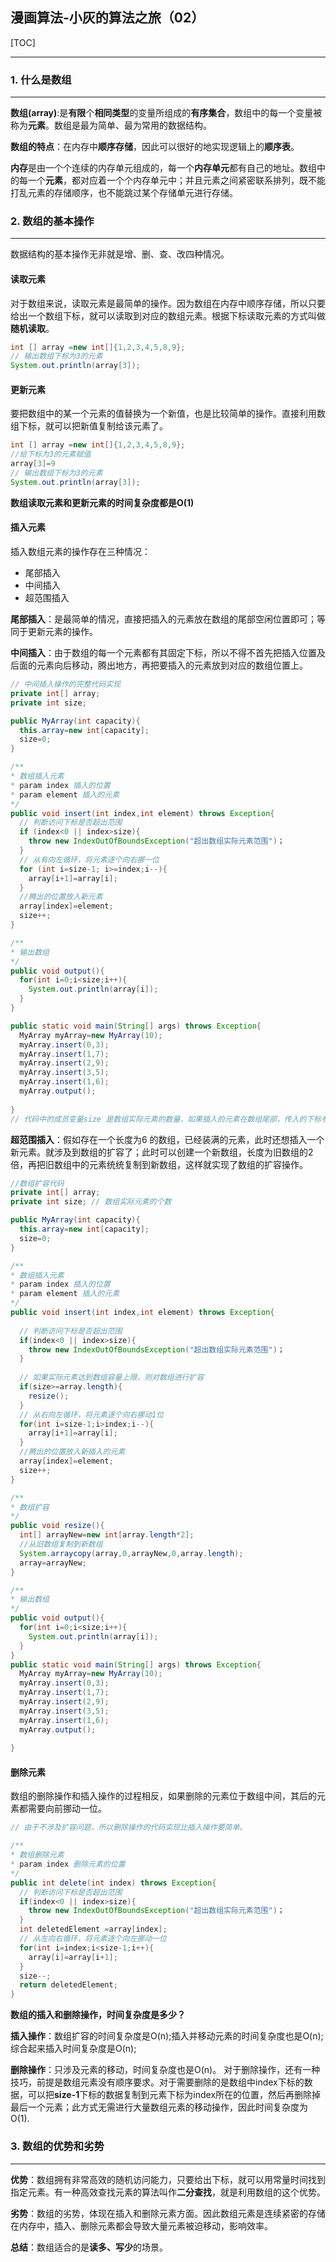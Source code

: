 ## 漫画算法-小灰的算法之旅（02）

[TOC]



------

### 1. 什么是数组

------

**数组(array)**:是**有限**个**相同类型**的变量所组成的**有序集合**，数组中的每一个变量被称为**元素**。数组是最为简单、最为常用的数据结构。

**数组的特点**：在内存中**顺序存储**，因此可以很好的地实现逻辑上的**顺序表**。

**内存**是由一个个连续的内存单元组成的，每一个**内存单元**都有自己的地址。数组中的每一个**元素**，都对应着一个个内存单元中；并且元素之间紧密联系排列，既不能打乱元素的存储顺序，也不能跳过某个存储单元进行存储。

### 2. 数组的基本操作

------

数据结构的基本操作无非就是增、删、查、改四种情况。

#### 读取元素

对于数组来说，读取元素是最简单的操作。因为数组在内存中顺序存储，所以只要给出一个数组下标，就可以读取到对应的数组元素。根据下标读取元素的方式叫做**随机读取**。

```java
int [] array =new int[]{1,2,3,4,5,8,9};
// 输出数组下标为3的元素
System.out.println(array[3]);
```

#### 更新元素

要把数组中的某一个元素的值替换为一个新值，也是比较简单的操作。直接利用数组下标，就可以把新值复制给该元素了。

```java
int [] array =new int[]{1,2,3,4,5,8,9};
//给下标为3的元素赋值
array[3]=9
// 输出数组下标为3的元素
System.out.println(array[3]);
```

**数组读取元素和更新元素的时间复杂度都是O(1)**

#### 插入元素

插入数组元素的操作存在三种情况：

* 尾部插入
* 中间插入
* 超范围插入

**尾部插入**：是最简单的情况，直接把插入的元素放在数组的尾部空闲位置即可；等同于更新元素的操作。

**中间插入**：由于数组的每一个元素都有其固定下标，所以不得不首先把插入位置及后面的元素向后移动，腾出地方，再把要插入的元素放到对应的数组位置上。

```java
// 中间插入操作的完整代码实现
private int[] array;
private int size;

public MyArray(int capacity){
  this.array=new int[capacity];
  size=0;
}

/**
* 数组插入元素
* param index 插入的位置
* param element 插入的元素
*/
public void insert(int index,int element) throws Exception{
  // 判断访问下标是否超出范围
  if (index<0 || index>size){
    throw new IndexOutOfBoundsException("超出数组实际元素范围")；
  }
  // 从有向左循环，将元素逐个向右挪一位
  for (int i=size-1; i>=index;i--){
    array[i+1]=array[i];
  }
  //腾出的位置放入新元素
  array[index]=element;
  size++;
}

/** 
* 输出数组
*/
public void output(){
  for(int i=0;i<size;i++){
    System.out.println(array[i]);
  }
}

public static void main(String[] args) throws Exception{
  MyArray myArray=new MyArray(10);
  myArray.insert(0,3);
  myArray.insert(1,7);
  myArray.insert(2,9);
  myArray.insert(3,5);
  myArray.insert(1,6);
  myArray.output();
  
}
// 代码中的成员变量size 是数组实际元素的数量，如果插入的元素在数组尾部，传入的下标参数index等于size;如果插入元素在数组中间或头部，则index小于size。如果传入的下标参数大于size或小于0，则认为是非法输入，会直接跑出异常。
```

**超范围插入**：假如存在一个长度为6 的数组，已经装满的元素，此时还想插入一个新元素。就涉及到数组的扩容了；此时可以创建一个新数组，长度为旧数组的2倍，再把旧数组中的元素统统复制到新数组，这样就实现了数组的扩容操作。

```java
//数组扩容代码
private int[] array;
private int size; // 数组实际元素的个数

public MyArray(int capacity){
  this.array=new int[capacity];
  size=0;
}

/**
* 数组插入元素
* param index 插入的位置
* param element 插入的元素
*/
public void insert(int index,int element) throws Exception{
  
  // 判断访问下标是否超出范围
  if(index<0 || index>size){
    throw new IndexOutOfBoundsException("超出数组实际元素范围")；
  }
  
  // 如果实际元素达到数组容量上限，则对数组进行扩容
  if(size>=array.length){
    resize();
  }
  // 从右向左循环，将元素逐个向右挪动1位
  for(int i=size-1;i>index;i--){
    array[i+1]=array[i];
  }
  //腾出的位置放入新插入的元素
  array[index]=element;
  size++;
}

/** 
* 数组扩容
*/
public void resize(){
  int[] arrayNew=new int[array.length*2];
  //从旧数组复制到新数组
  System.arraycopy(array,0,arrayNew,0,array.length);
  array=arrayNew;
}

/** 
* 输出数组
*/
public void output(){
  for(int i=0;i<size;i++){
    System.out.println(array[i]);
  }
}
public static void main(String[] args) throws Exception{
  MyArray myArray=new MyArray(10);
  myArray.insert(0,3);
  myArray.insert(1,7);
  myArray.insert(2,9);
  myArray.insert(3,5);
  myArray.insert(1,6);
  myArray.output();
  
}

```

#### 删除元素

数组的删除操作和插入操作的过程相反，如果删除的元素位于数组中间，其后的元素都需要向前挪动一位。

```java
// 由于不涉及扩容问题，所以删除操作的代码实现比插入操作要简单。

/**
* 数组删除元素
* param index 删除元素的位置
*/
public int delete(int index) throws Exception{
  // 判断访问下标是否超出范围
  if(index<0 || index>size){
    throw new IndexOutOfBoundsException("超出数组实际元素范围")；
  }
  int deletedElement =array[index];
  // 从左向右循环，将元素逐个向左挪动一位
  for(int i=index;i<size-1;i++){
    array[i]=array[i+1];
  }
  size--;
  return deletedElement;
}
```



**数组的插入和删除操作，时间复杂度是多少？**

**插入操作**：数组扩容的时间复杂度是O(n);插入并移动元素的时间复杂度也是O(n);综合起来插入时间复杂度是O(n);

**删除操作**：只涉及元素的移动，时间复杂度也是O(n)。 对于删除操作，还有一种技巧，前提是数组元素没有顺序要求。对于需要删除的是数组中index下标的数据，可以把**size-1**下标的数据复制到元素下标为index所在的位置，然后再删除掉最后一个元素；此方式无需进行大量数组元素的移动操作，因此时间复杂度为O(1).

### 3. 数组的优势和劣势

------

**优势**：数组拥有非常高效的随机访问能力，只要给出下标，就可以用常量时间找到指定元素。有一种高效查找元素的算法叫作**二分查找**，就是利用数组的这个优势。

**劣势**：数组的劣势，体现在插入和删除元素方面。因此数组元素是连续紧密的存储在内存中，插入、删除元素都会导致大量元素被迫移动，影响效率。

**总结**：数组适合的是**读多、写少**的场景。


